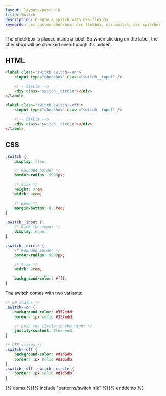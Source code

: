 ```yaml
---
layout: layouts/post.njk
title: Switch
description: Create a switch with CSS flexbox
keywords: css custom checkbox, css flexbox, css switch, css switcher
---
```


The checkbox is placed inside a label. So when clicking on the label, the checkbox will be checked even though it's hidden.

## HTML

```html
<label class="switch switch--on">
    <input type="checkbox" class="switch__input" />

    <!-- Circle -->
    <div class="switch__circle"></div>
</label>

<label class="switch switch--off">
    <input type="checkbox" class="switch__input" />

    <!-- Circle -->
    <div class="switch__circle"></div>
</label>
```

## CSS

```css
.switch {
    display: flex;

    /* Rounded border */
    border-radius: 9999px;

    /* Size */
    height: 2rem;
    width: 4rem;

    /* Demo */
    margin-bottom: 0.5rem;
}

.switch__input {
    /* Hide the input */
    display: none;
}

.switch__circle {
    /* Rounded border */
    border-radius: 9999px;

    /* Size */
    width: 2rem;

    background-color: #fff;
}
```

The switch comes with two variants:

```css
/* ON status */
.switch--on {
    background-color: #357edd;
    border: 1px solid #357edd;

    /* Push the circle to the right */
    justify-content: flex-end;
}

/* OFF status */
.switch--off {
    background-color: #d1d5db;
    border: 1px solid #d1d5db;
}
.switch--off .switch__circle {
    border: 1px solid #d1d5db;
}
```

{% demo %}{% include "patterns/switch.njk" %}{% enddemo %}

